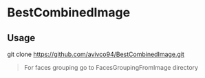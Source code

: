 # **BestCombinedImage**

## Usage
git clone https://github.com/avivco94/BestCombinedImage.git

>For faces grouping go to FacesGroupingFromImage directory

